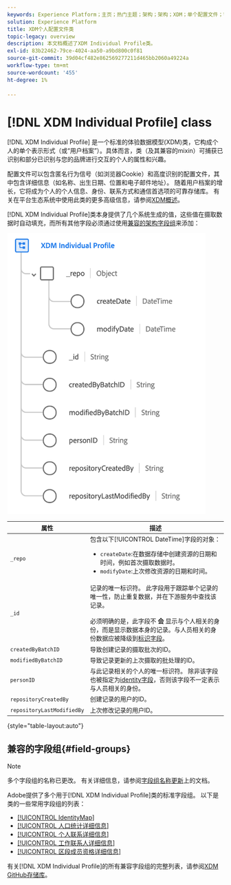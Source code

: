 ```yaml
---
keywords: Experience Platform；主页；热门主题；架构；架构；XDM；单个配置文件；字段；架构；架构；标识映射；标识映射；架构设计；映射；并集架构；并集架构
solution: Experience Platform
title: XDM个人配置文件类
topic-legacy: overview
description: 本文档概述了XDM Individual Profile类。
exl-id: 83b22462-79ce-4024-aa50-a9bd800c0f81
source-git-commit: 39d04cf482e862569277211d465bb2060a49224a
workflow-type: tm+mt
source-wordcount: '455'
ht-degree: 1%

---
```


# [!DNL XDM Individual Profile] class

[!DNL XDM Individual Profile] 是一个标准的体验数据模型(XDM)类，它构成个人的单个表示形式（或“用户档案”）。具体而言，类（及其兼容的mixin）可捕获已识别和部分已识别与您的品牌进行交互的个人的属性和兴趣。

配置文件可以包含匿名行为信号（如浏览器Cookie）和高度识别的配置文件，其中包含详细信息（如名称、出生日期、位置和电子邮件地址）。 随着用户档案的增长，它将成为个人的个人信息、身份、联系方式和通信首选项的可靠存储库。 有关在平台生态系统中使用此类的更多高级信息，请参阅[XDM概述](../home.md#data-behaviors)。

[!DNL XDM Individual Profile]类本身提供了几个系统生成的值，这些值在摄取数据时自动填充，而所有其他字段必须通过使用[兼容的架构字段组](#field-groups)来添加：

![](../images/classes/individual-profile.png)

| 属性 | 描述 |
| --- | --- |
| `_repo` | 包含以下[!UICONTROL DateTime]字段的对象： <ul><li>`createDate`:在数据存储中创建资源的日期和时间，例如首次摄取数据时。</li><li>`modifyDate`:上次修改资源的日期和时间。</li></ul> |
| `_id` | 记录的唯一标识符。 此字段用于跟踪单个记录的唯一性，防止重复数据，并在下游服务中查找该记录。<br><br>必须明确的是，此字段不 **会** 显示与个人相关的身份，而是显示数据本身的记录。与人员相关的身份数据应被降级到[标识字段](../schema/composition.md#identity)。 |
| `createdByBatchID` | 导致创建记录的摄取批次的ID。 |
| `modifiedByBatchID` | 导致记录更新的上次摄取的批处理的ID。 |
| `personID` | 与此记录相关的个人的唯一标识符。 除非该字段也被指定为[identity字段](../schema/composition.md#identity)，否则该字段不一定表示与人员相关的身份。 |
| `repositoryCreatedBy` | 创建记录的用户的ID。 |
| `repositoryLastModifiedBy` | 上次修改记录的用户ID。 |

{style=&quot;table-layout:auto&quot;}

## 兼容的字段组{#field-groups}

>[!NOTE]
>
>多个字段组的名称已更改。 有关详细信息，请参阅[字段组名称更新](../field-groups/name-updates.md)上的文档。

Adobe提供了多个用于[!DNL XDM Individual Profile]类的标准字段组。 以下是类的一些常用字段组的列表：

* [[!UICONTROL IdentityMap]](../field-groups/profile/identitymap.md)
* [[!UICONTROL 人口统计详细信息]](../field-groups/profile/demographic-details.md)
* [[!UICONTROL 个人联系详细信息]](../field-groups/profile/personal-contact-details.md)
* [[!UICONTROL 工作联系人详细信息]](../field-groups/profile/work-contact-details.md)
* [[!UICONTROL 区段成员资格详细信息]](../field-groups/profile/segmentation.md)

有关[!DNL XDM Individual Profile]的所有兼容字段组的完整列表，请参阅[XDM GitHub存储库](https://github.com/adobe/xdm/tree/master/components/mixins/profile)。
